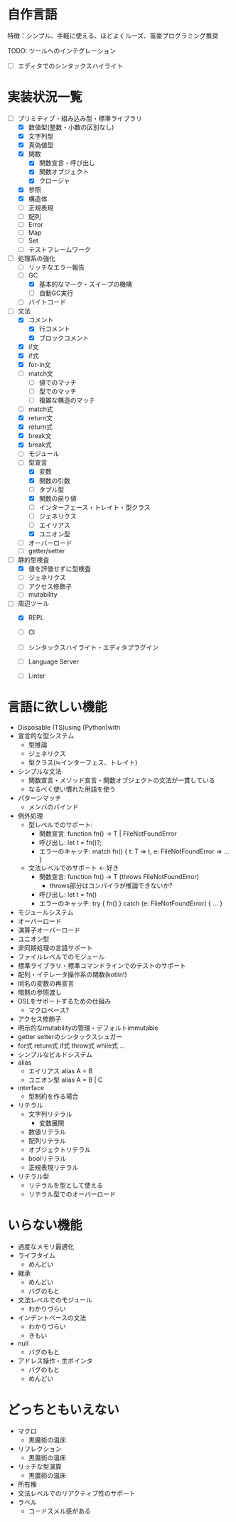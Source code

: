 # 自作言語

特徴：シンプル、手軽に使える、ほどよくルーズ、富豪プログラミング推奨

TODO: ツールへのインテグレーション
- [ ] エディタでのシンタックスハイライト


# 実装状況一覧

- [ ] プリミティブ・組み込み型・標準ライブラリ
  - [x] 数値型(整数・小数の区別なし)
  - [x] 文字列型
  - [x] 真偽値型
  - [x] 関数
    - [x] 関数宣言・呼び出し
    - [x] 関数オブジェクト
    - [x] クロージャ
  - [x] 参照
  - [x] 構造体
  - [ ] 正規表現
  - [ ] 配列
  - [ ] Error
  - [ ] Map
  - [ ] Set
  - [ ] テストフレームワーク
- [ ] 処理系の強化
  - [ ] リッチなエラー報告
  - [ ] GC
    - [x] 基本的なマーク・スイープの機構
    - [ ] 自動GC実行
  - [ ] バイトコード
- [ ] 文法
  - [x] コメント
    - [x] 行コメント
    - [x] ブロックコメント
  - [x] if文
  - [x] if式
  - [x] for-in文
  - [ ] match文
    - [ ] 値でのマッチ
    - [ ] 型でのマッチ
    - [ ] 複雑な構造のマッチ
  - [ ] match式
  - [x] return文
  - [x] return式
  - [x] break文
  - [x] break式
  - [ ] モジュール
  - [ ] 型宣言
    - [x] 変数
    - [x] 関数の引数
    - [ ] タプル型
    - [x] 関数の戻り値
    - [ ] インターフェース・トレイト・型クラス
    - [ ] ジェネリクス
    - [ ] エイリアス
    - [x] ユニオン型
  - [ ] オーバーロード
  - [ ] getter/setter
- [ ] 静的型検査
  - [x] 値を評価せずに型検査
  - [ ] ジェネリクス
  - [ ] アクセス修飾子
  - [ ] mutability
- [ ] 周辺ツール
  - [x] REPL
  - [ ] CI
  - [ ] シンタックスハイライト・エディタプラグイン
  - [ ] Language Server
  - [ ] Linter

  
# 言語に欲しい機能

- Disposable (TS)using (Python)with
- 宣言的な型システム
    - 型推論
    - ジェネリクス
    - 型クラス(≒インターフェス、トレイト)
- シンプルな文法
    - 関数宣言・メソッド宣言・関数オブジェクトの文法が一貫している
    - なるべく使い慣れた用語を使う
- パターンマッチ
    - メンバのバインド
- 例外処理
    - 型レベルでのサポート: 
        - 関数宣言: function fn() -> T | FileNotFoundError
        - 呼び出し: let t = fn()?;
        - エラーのキャッチ: match fn() { t: T => t, e: FileNotFoundError => ... }
    - 文法レベルでのサポート <- 好き
        - 関数宣言: function fn() -> T (throws FileNotFoundError)
            - throws部分はコンパイラが推論できないか?
        - 呼び出し: let t = fn()
        - エラーのキャッチ: try { fn() } catch (e: FileNotFoundError) { ... }
- モジュールシステム
- オーバーロード
- 演算子オーバーロード
- ユニオン型
- 非同期処理の言語サポート
- ファイルレベルでのモジュール
- 標準ライブラリ・標準コマンドラインでのテストのサポート
- 配列・イテレータ操作系の関数(kotlin!)
- 同名の変数の再宣言
- 暗黙の参照渡し
- DSLをサポートするための仕組み
    - マクロベース?
- アクセス修飾子
- 明示的なmutabilityの管理・デフォルトimmutable
- getter setterのシンタックスシュガー
- for式 return式 if式 throw式 while式 ...
- シンプルなビルドシステム
- alias 
    - エイリアス alias A = B
    - ユニオン型 alias A = B | C
- interface
    - 型制約を作る場合
- リテラル
    - 文字列リテラル
        - 変数展開
    - 数値リテラル
    - 配列リテラル
    - オブジェクトリテラル
    - boolリテラル
    - 正規表現リテラル
- リテラル型
    - リテラルを型として使える
    - リテラル型でのオーバーロード


# いらない機能
- 過度なメモリ最適化
- ライフタイム
    - めんどい
- 継承
    - めんどい
    - バグのもと
- 文法レベルでのモジュール
    - わかりづらい
- インデントベースの文法
    - わかりづらい
    - きもい
- null
    - バグのもと
- アドレス操作・生ポインタ
    - バグのもと
    - めんどい


# どっちともいえない
- マクロ
    - 黒魔術の温床
- リフレクション
    - 黒魔術の温床
- リッチな型演算
    - 黒魔術の温床
- 所有権
- 文法レベルでのリアクティブ性のサポート
- ラベル
    - コードスメル感がある

